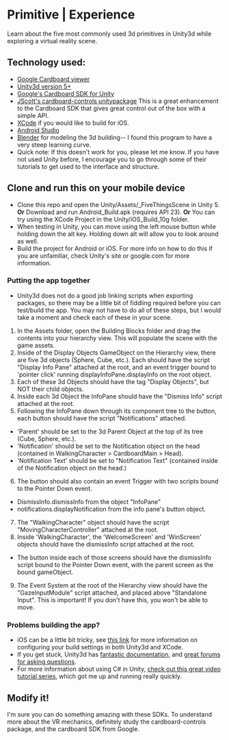 # Primitive | Experience

Learn about the five most commonly used 3d primitives in Unity3d while exploring a virtual reality scene.

## Technology used:

- [Google Cardboard viewer](https://www.google.com/get/cardboard/)
- [Unity3d version 5+](https://unity3d.com/get-unity)
- [Google's Cardboard SDK for Unity](https://developers.google.com/cardboard/unity/download)
- [JScott's cardboard-controls unitypackage](https://github.com/JScott/cardboard-controls/releases/latest)
  This is a great enhancement to the Cardboard SDK that gives great control out of the box with a simple API.
- [XCode](https://developer.apple.com/xcode/) if you would like to build for iOS.
- [Android Studio](http://developer.android.com/sdk/index.html)
- [Blender](https://www.blender.org) for modeling the 3d building-- I found this program to have a very steep learning curve.
- Quick note: If this doesn't work for you, please let me know.  If you have not used Unity before, I encourage you to go through some of their tutorials to get used to the interface and structure.

## Clone and run this on your mobile device

- Clone this repo and open the Unity/Assets/\_FiveThingsScene in Unity 5. **Or** Download and run Android_Build.apk (requires API 23).  **Or** You can try using the XCode Project in the Unity/iOS_Build_10g folder.
- When testing in Unity, you can move using the left mouse button while holding down the alt key.  Holding down alt will allow you to look around as well.
- Build the project for Android or iOS.  For more info on how to do this if you are unfamiliar, check Unity's site or google.com for more information.

### Putting the app together
- Unity3d does not do a good job linking scripts when exporting packages, so there may be a little bit of fiddling required before you can test/build the app. You may not have to do all of these steps, but I would take a moment and check each of these in your scene.

1. In the Assets folder, open the Building Blocks folder and drag the contents into your hierarchy view.  This will populate the scene with the game assets.
2. Inside of the Display Objects GameObject on the Hierarchy view, there are five 3d objects (Sphere, Cube, etc.).  Each should have the script "Display Info Pane" attached at the root, and an event trigger bound to 'pointer click' running displayInfoPane.displayInfo on the root object.
3. Each of these 3d Objects should have the tag "Display Objects", but NOT their child objects.
4. Inside each 3d Object the InfoPane should have the "Dismiss Info" script attached at the root.
5. Following the InfoPane down through its component tree to the button, each button should have the script "Notifications" attached.  
  * 'Parent' should be set to the 3d Parent Object at the top of its tree (Cube, Sphere, etc.).
  * 'Notification' should be set to the Notification object on the head (contained in WalkingCharacter > CardboardMain > Head).
  * 'Notification Text' should be set to "Notification Text" (contained inside of the Notification object on the head.)
6. The button should also contain an event Trigger with two scripts bound to the Pointer Down event.
  * DismissInfo.dismissInfo from the object "InfoPane"
  * notifications.displayNotification from the info pane's button object.
7. The "WalkingCharacter" object should have the script "MovingCharacterController" attached at the root.
8. Inside 'WalkingCharacter', the 'WelcomeScreen' and 'WinScreen' objects should have the dismissInfo script attached at the root.
  * The button inside each of those screens should have the dismissInfo script bound to the Pointer Down event, with the parent screen as the bound gameObject.
9. The Event System at the root of the Hierarchy view should have the "GazeInputModule" script attached, and placed above "Standalone Input".  This is important!  If you don't have this, you won't be able to move.

### Problems building the app?
* iOS can be a little bit tricky, see [this link](http://timewavefestival.com/vr-lab-ios-development-set-up-cardboard-demo/) for more information on configuring your build settings in both Unity3d and XCode.
* If you get stuck, Unity3d has [fantastic documentation](http://docs.unity3d.com/Manual/index.html), and [great forums for asking questions](http://answers.unity3d.com).
* For more information about using C# in Unity, [check out this great video tutorial series](http://unity3d.com/learn/tutorials/topics/scripting), which got me up and running really quickly.

## Modify it!

I'm sure you can do something amazing with these SDKs. To understand more about the VR mechanics, definitely study the cardboard-controls package, and the cardboard SDK from Google.
